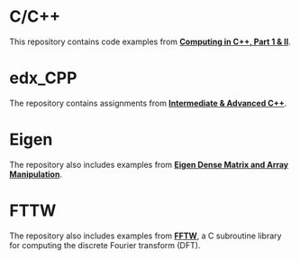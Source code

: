# C/C++
This repository contains code examples from [**Computing in C++, Part 1 & II**](http://wwwf.imperial.ac.uk/~rn/teaching/).

# edx_CPP
The repository contains assignments from [**Intermediate & Advanced C++**](https://www.edx.org/course/advanced-c-2).

# Eigen
The repository also includes examples from [**Eigen Dense Matrix and Array Manipulation**](https://eigen.tuxfamily.org/dox/group__DenseMatrixManipulation__chapter.html).

# FTTW
The repository also includes examples from [**FFTW**](http://www.fftw.org/), a C subroutine library for computing the discrete Fourier transform (DFT).
